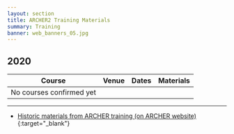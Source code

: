 ```yaml
---
layout: section
title: ARCHER2 Training Materials
summary: Training 
banner: web_banners_05.jpg
---
```




## 2020

<div class="table-responsive">
  <table class="table table-striped">
    <thead>
      <tr>
        <th>Course</th>
        <th>Venue</th>
        <th>Dates</th>
        <th>Materials</th>
      </tr>
    </thead>
    <tbody>
      <tr>
        <td>No courses confirmed yet</td>
        <td></td>
        <td></td>
        <td></td>
      </tr>
    </tbody>
  </table>
</div>

---

* [Historic materials from ARCHER training (on ARCHER website)](http://www.archer.ac.uk/training/past_courses.php){:target="_blank"}